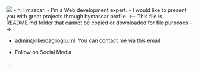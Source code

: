 <img src="https://i.hizliresim.com/n2f9ubo.jpeg">
- hi I mascar. 
- I'm a Web development expert. 
- I would like to present you with great projects through bymascar profile. 
<-- This file is README.md folder that cannot be copied or downloaded for file purposes -->

 - admin@ilkerdaglioglu.ml. You can contact me via this email.

- Follow on Social Media 


<!-- Add icon library -->
<link rel="stylesheet" href="https://cdnjs.cloudflare.com/ajax/libs/font-awesome/4.7.0/css/font-awesome.min.css">

<!-- Add font awesome icons -->
<a href="https://instagram.com/masc1x" class="fa fa-instagram"></a>
<a href="https://t.me/mascartr" class="fa fa-telegram"></a>
...



